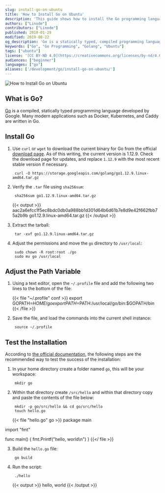 ```yaml
---
slug: install-go-on-ubuntu
title: 'How to Install Go on Ubuntu'
description: 'This guide shows how to install the Go programming language on Ubuntu.'
authors: ["Linode"]
contributors: ["Linode"]
published: 2018-01-29
modified: 2019-08-22
og_description: 'Go is a statically typed, compiled programming language developed by Google. This guide will show you how to install Go on Ubuntu.'
keywords: ["Go", "Go Programming", "Golang", "Ubuntu"]
tags: ["ubuntu"]
license: '[CC BY-ND 4.0](https://creativecommons.org/licenses/by-nd/4.0)'
audiences: ["beginner"]
languages: ["go"]
aliases: ['/development/go/install-go-on-ubuntu/']
---
```


![How to Install Go on Ubuntu](install-go-ubuntu-title.jpg "How to Install Go on Ubuntu")

## What is Go?

[Go](https://golang.org/) is a compiled, statically typed programming language developed by Google. Many modern applications such as Docker, Kubernetes, and Caddy are written in Go.

## Install Go

1. Use `curl` or `wget` to download the current binary for Go from the official [download page](https://golang.org/dl/). As of this writing, the current version is 1.12.9. Check the download page for updates, and replace `1.12.9` with the most recent stable version if necessary.

        curl -O https://storage.googleapis.com/golang/go1.12.9.linux-amd64.tar.gz

2. Verify the `.tar` file using `sha256sum`:

        sha256sum go1.12.9.linux-amd64.tar.gz

    {{< output >}}
aac2a6efcc1f5ec8bdc0db0a988bb1d301d64b6d61b7e8d9e42f662fbb75a2b9b  go1.12.9.linux-amd64.tar.gz
{{< /output >}}

3. Extract the tarball:

        tar -xvf go1.12.9.linux-amd64.tar.gz

4. Adjust the permissions and move the `go` directory to `/usr/local`:

        sudo chown -R root:root ./go
        sudo mv go /usr/local

## Adjust the Path Variable

1. Using a text editor, open the `~/.profile` file and add the following two lines to the bottom of the file:

    {{< file "~/.profile" conf >}}
export GOPATH=$HOME/go
export PATH=$PATH:/usr/local/go/bin:$GOPATH/bin
{{< /file >}}

2. Save the file, and load the commands into the current shell instance:

        source ~/.profile

## Test the Installation

According to [the official documentation](https://golang.org/doc/install#testing), the following steps are the recommended way to test the success of the installation:

1. In your home directory create a folder named `go`, this will be your workspace:

        mkdir go

2. Within that directory create `/src/hello` and within that directory copy and paste the contents of the file below:

        mkdir -p go/src/hello && cd go/src/hello
        touch hello.go

    {{< file "hello.go" go >}}
package main

import "fmt"

func main() {
    fmt.Printf("hello, world\n")
}
{{</ file >}}

3. Build the `hello.go` file:

        go build

4. Run the script:

        ./hello

    {{< output >}}
hello, world
{{< /output >}}
